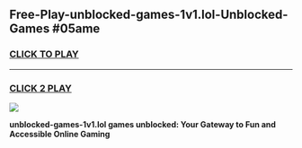 
## Free-Play-unblocked-games-1v1.lol-Unblocked-Games #05ame
<h3>
<a href="https://news.freeplayer.one?title=unblocked-games-1v1.lol&ref=8M">CLICK TO PLAY</a></h3>
<hr>

<h3>
<a href="https://news.freeplayer.one?title=unblocked-games-1v1.lol&ref=8M">CLICK 2 PLAY</a>
  
</h3>

<a href="https://news.freeplayer.one?title=unblocked-games-1v1.lol&ref=8M"><img src="https://clearcache.store/games.png"></a>


**unblocked-games-1v1.lol games unblocked: Your Gateway to Fun and Accessible Online Gaming**

